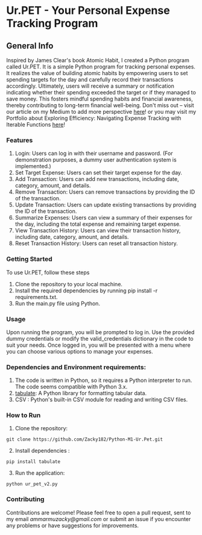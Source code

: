 # Ur.PET - Your Personal Expense Tracking Program
## General Info
Inspired by James Clear's book Atomic Habit, I created a Python program called Ur.PET. It is a simple Python program for tracking personal expenses. It realizes the value of building atomic habits by empowering users to set spending targets for the day and carefully record their transactions accordingly. Ultimately, users will receive a summary or notification indicating whether their spending exceeded the target or if they managed to save money. This fosters mindful spending habits and financial awareness, thereby contributing to long-term financial well-being.
Don't miss out – visit our article on my Medium to add more perspective [here](https://medium.com/@ammarmuzacky)! or you may visit my Portfolio about Exploring Efficiency: Navigating Expense Tracking with Iterable Functions [here](https://medium.com/@ammarmuzacky/d43bbb3d5445)!

### Features
1. Login: Users can log in with their username and password. (For demonstration purposes, a dummy user authentication system is implemented.)
2. Set Target Expense: Users can set their target expense for the day.
3. Add Transaction: Users can add new transactions, including date, category, amount, and details.
4. Remove Transaction: Users can remove transactions by providing the ID of the transaction.
5. Update Transaction: Users can update existing transactions by providing the ID of the transaction.
6. Summarize Expenses: Users can view a summary of their expenses for the day, including the total expense and remaining target expense.
7. View Transaction History: Users can view their transaction history, including date, category, amount, and details.
8. Reset Transaction History: Users can reset all transaction history.

### Getting Started
To use Ur.PET, follow these steps
1. Clone the repository to your local machine.
2. Install the required dependencies by running pip install -r requirements.txt.
3. Run the main.py file using Python.

### Usage
Upon running the program, you will be prompted to log in. Use the provided dummy credentials or modify the valid_credentials dictionary in the code to suit your needs.
Once logged in, you will be presented with a menu where you can choose various options to manage your expenses.

### Dependencies and Environment requirements:
1. The code is written in Python, so it requires a Python interpreter to run. The code seems compatible with Python 3.x.
2. [tabulate](https://pypi.org/project/tabulate/): A Python library for formatting tabular data.
3. CSV : Python's built-in CSV module for reading and writing CSV files.

### How to Run
1. Clone the repository:
```
git clone https://github.com/Zacky182/Python-M1-Ur.Pet.git
```
2. Install dependencies :
```
pip install tabulate
```
3. Run the application:
```
python ur_pet_v2.py
```

### Contributing
Contributions are welcome! Please feel free to open a pull request, sent to my email _ammarmuzacky@gmail.com_ or submit an issue if you encounter any problems or have suggestions for improvements.




